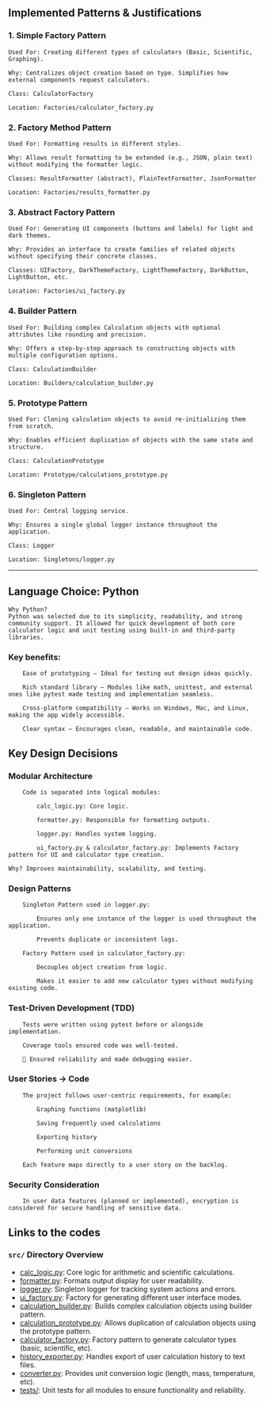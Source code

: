 ## Implemented Patterns & Justifications
### 1. Simple Factory Pattern

    Used For: Creating different types of calculators (Basic, Scientific, Graphing).

    Why: Centralizes object creation based on type. Simplifies how external components request calculators.

    Class: CalculatorFactory

    Location: Factories/calculator_factory.py

### 2. Factory Method Pattern

    Used For: Formatting results in different styles.

    Why: Allows result formatting to be extended (e.g., JSON, plain text) without modifying the formatter logic.

    Classes: ResultFormatter (abstract), PlainTextFormatter, JsonFormatter

    Location: Factories/results_formatter.py

### 3. Abstract Factory Pattern

    Used For: Generating UI components (buttons and labels) for light and dark themes.

    Why: Provides an interface to create families of related objects without specifying their concrete classes.

    Classes: UIFactory, DarkThemeFactory, LightThemeFactory, DarkButton, LightButton, etc.

    Location: Factories/ui_factory.py

### 4. Builder Pattern

    Used For: Building complex Calculation objects with optional attributes like rounding and precision.

    Why: Offers a step-by-step approach to constructing objects with multiple configuration options.

    Class: CalculationBuilder

    Location: Builders/calculation_builder.py

### 5. Prototype Pattern

    Used For: Cloning calculation objects to avoid re-initializing them from scratch.

    Why: Enables efficient duplication of objects with the same state and structure.

    Class: CalculationPrototype

    Location: Prototype/calculations_prototype.py

### 6. Singleton Pattern

    Used For: Central logging service.

    Why: Ensures a single global logger instance throughout the application.

    Class: Logger

    Location: Singletons/logger.py
---
## Language Choice: Python

    Why Python?
    Python was selected due to its simplicity, readability, and strong community support. It allowed for quick development of both core
    calculator logic and unit testing using built-in and third-party libraries.

### Key benefits:

        Ease of prototyping – Ideal for testing out design ideas quickly.

        Rich standard library – Modules like math, unittest, and external ones like pytest made testing and implementation seamless.

        Cross-platform compatibility – Works on Windows, Mac, and Linux, making the app widely accessible.

        Clear syntax – Encourages clean, readable, and maintainable code.

## Key Design Decisions

### Modular Architecture

        Code is separated into logical modules:

            calc_logic.py: Core logic.

            formatter.py: Responsible for formatting outputs.

            logger.py: Handles system logging.

            ui_factory.py & calculator_factory.py: Implements Factory pattern for UI and calculator type creation.

    Why? Improves maintainability, scalability, and testing.

### Design Patterns

        Singleton Pattern used in logger.py:

            Ensures only one instance of the logger is used throughout the application.

            Prevents duplicate or inconsistent logs.

        Factory Pattern used in calculator_factory.py:

            Decouples object creation from logic.

            Makes it easier to add new calculator types without modifying existing code.

### Test-Driven Development (TDD)

        Tests were written using pytest before or alongside implementation.

        Coverage tools ensured code was well-tested.

        🧪 Ensured reliability and made debugging easier.

### User Stories → Code

        The project follows user-centric requirements, for example:

            Graphing functions (matplotlib)

            Saving frequently used calculations

            Exporting history

            Performing unit conversions

        Each feature maps directly to a user story on the backlog.

### Security Consideration

        In user data features (planned or implemented), encryption is considered for secure handling of sensitive data.
## Links to the codes
###  `src/` Directory Overview

- [calc_logic.py](https://github.com/SiphokaziCele/Assignment3AdvancedCalculator/blob/main/src/calc_logic.py): Core logic for arithmetic and scientific calculations.
- [formatter.py](https://github.com/SiphokaziCele/Assignment3AdvancedCalculator/blob/main/src/formatter.py): Formats output display for user readability.
- [logger.py](https://github.com/SiphokaziCele/Assignment3AdvancedCalculator/blob/main/src/logger.py): Singleton logger for tracking system actions and errors.
- [ui_factory.py](https://github.com/SiphokaziCele/Assignment3AdvancedCalculator/blob/main/src/ui_factory.py): Factory for generating different user interface modes.
- [calculation_builder.py](https://github.com/SiphokaziCele/Assignment3AdvancedCalculator/blob/main/src/calculation_builder.py): Builds complex calculation objects using builder pattern.
- [calculation_prototype.py](https://github.com/SiphokaziCele/Assignment3AdvancedCalculator/blob/main/src/calculation_prototype.py): Allows duplication of calculation objects using the prototype pattern.
- [calculator_factory.py](https://github.com/SiphokaziCele/Assignment3AdvancedCalculator/blob/main/src/calculator_factory.py): Factory pattern to generate calculator types (basic, scientific, etc).
- [history_exporter.py](https://github.com/SiphokaziCele/Assignment3AdvancedCalculator/blob/main/src/history_exporter.py): Handles export of user calculation history to text files.
- [converter.py](https://github.com/SiphokaziCele/Assignment3AdvancedCalculator/blob/main/src/converter.py): Provides unit conversion logic (length, mass, temperature, etc).
- [tests/](https://github.com/SiphokaziCele/Assignment3AdvancedCalculator/tree/main/src/tests): Unit tests for all modules to ensure functionality and reliability.

